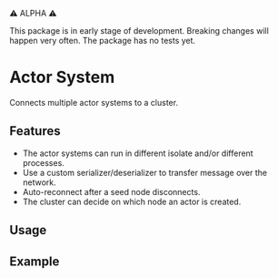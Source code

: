 :warning: ALPHA :warning:

This package is in early stage of development. Breaking changes will happen very often. The package has no tests yet.

# Actor System

Connects multiple actor systems to a cluster.

## Features

- The actor systems can run in different isolate and/or different processes.
- Use a custom serializer/deserializer to transfer message over the network.
- Auto-reconnect after a seed node disconnects.
- The cluster can decide on which node an actor is created.

## Usage


## Example

